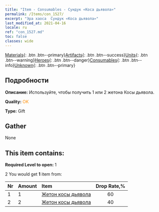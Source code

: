 ```yaml
---
title: "Item - Consumables - Сундук «Коса дьявола»"
permalink: /Items/con_1527/
excerpt: "Эра хаоса  Сундук «Коса дьявола»"
last_modified_at: 2021-04-16
locale: ru
ref: "con_1527.md"
toc: false
classes: wide
---
```

 [Materials](/ru/Items/){: .btn .btn--primary}[Artifacts](/ru/Items/Artifacts/){: .btn .btn--success}[Units](/ru/Items/Units/){: .btn .btn--warning}[Heroes](/ru/Items/Heroes/){: .btn .btn--danger}[Consumables](/ru/Items/Consumables/){: .btn .btn--info}[Unknown](/ru/Items/Unknown/){: .btn .btn--primary}

## Подробности
 **Описание:** Используйте, чтобы получить 1 или 2 жетона Косы дьявола.

 **Quality:** <span style="color: #FF8C00">OK</span>

 **Type:** Gift

## Gather

  None

## This item contains:

 **Required Level to open:** 1

 2 You would get **1** item  from:

  | Nr | Amount |     Item    | Drop Rate,% |
  |:---|:-------|:------------|:---------:|
  | 1 | 1 | [Жетон косы дьявола](/ru/Items/con_984/) | 60 | 
  | 2 | 2 | [Жетон косы дьявола](/ru/Items/con_984/) | 40 | 
